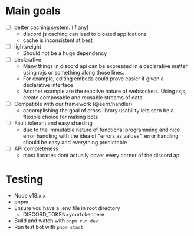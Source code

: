 # Main goals

- [ ] better caching system. (if any)
    - discord.js caching can lead to bloated applications
    - cache is inconsistent at best
- [ ] lightweight
    - Should not be a huge dependency
- [ ] declarative
    - Many things in discord api can be expressed in a declarative matter using rxjs or something along those lines.
    - For example, editing embeds could prove easier if given a declarative interface
    - Another example are the reactive nature of websockets. Using rxjs, create composable and reusable streams of data
- [ ] Compatible with our framework (@sern/handler)
    - accomplishing the goal of cross library usability lets sern be a flexible choice for making bots
- [ ] Fault tolerant and easy sharding
    - due to the immutable nature of functional programming and nice error handling with the idea of "errors as values", error handling should be 
    easy and everything predictable
- [ ] API completeness
    - most libraries dont actually cover every corner of the discord api


# Testing
- Node v18.x.x 
- pnpm
- Ensure you have a .env file in root directory
    - DISCORD_TOKEN=yourtokenhere
- Build and watch with `pnpm run dev`
- Run test bot with `pnpm start`
